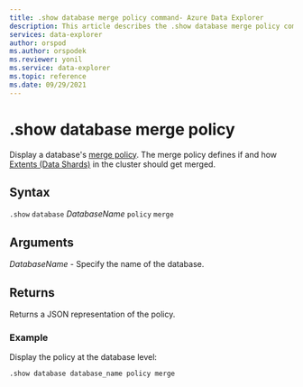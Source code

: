 ```yaml
---
title: .show database merge policy command- Azure Data Explorer
description: This article describes the .show database merge policy command in Azure Data Explorer.
services: data-explorer
author: orspod
ms.author: orspodek
ms.reviewer: yonil
ms.service: data-explorer
ms.topic: reference
ms.date: 09/29/2021
---
```

# .show database merge policy

Display a database's [merge policy](mergepolicy.md). The merge policy defines if and how [Extents (Data Shards)](../management/extents-overview.md) in the cluster should get merged. 

## Syntax

`.show` `database` *DatabaseName* `policy` `merge` 

## Arguments

*DatabaseName* - Specify the name of the database.

## Returns

Returns a JSON representation of the policy.

### Example

Display the policy at the database level:

```kusto
.show database database_name policy merge 
```
